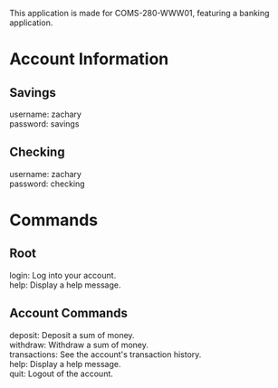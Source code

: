 This application is made for COMS-280-WWW01, featuring a banking application.

# Account Information
## Savings
username: zachary<br>
password: savings<br>

## Checking
username: zachary<br>
password: checking<br>

# Commands
## Root
login: Log into your account.<br>
help: Display a help message.<br>
## Account Commands
deposit: Deposit a sum of money.<br>
withdraw: Withdraw a sum of money.<br>
transactions: See the account's transaction history.<br>
help: Display a help message.<br>
quit: Logout of the account.<br>